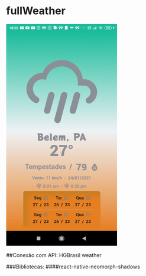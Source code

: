 # fullWeather

<img src="https://github.com/marcelorafael/fullWeather/blob/master/Full-Weather.gif" width="300" height="600" />


##Conexão com API: HGBrasil weather

###Bibliotecas: 
####react-native-neomorph-shadows
